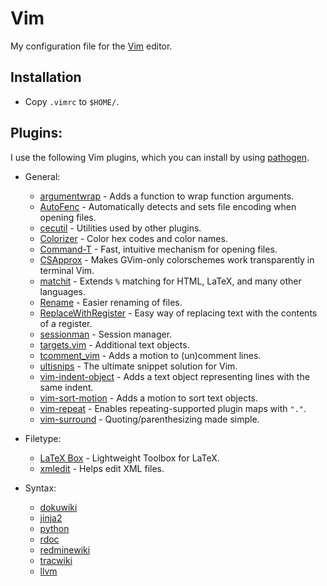 Vim
===

My configuration file for the [Vim](http://git-scm.com/) editor.

Installation
------------

* Copy `.vimrc` to `$HOME/`.

Plugins:
--------

I use the following Vim plugins, which you can install by using
[pathogen](https://github.com/tpope/vim-pathogen).

  * General:
	* [argumentwrap](https://github.com/jakobwesthoff/argumentrewrap) - Adds a function to wrap function arguments.
	* [AutoFenc](https://github.com/s3rvac/AutoFenc) - Automatically detects and sets file encoding when opening files.
	* [cecutil](http://www.vim.org/scripts/script.php?script_id=1066) - Utilities used by other plugins.
	* [Colorizer](https://github.com/chrisbra/Colorizer) - Color hex codes and color names.
	* [Command-T](https://github.com/wincent/command-t) - Fast, intuitive mechanism for opening files.
	* [CSApprox](https://github.com/godlygeek/csapprox) - Makes GVim-only colorschemes work transparently in terminal Vim.
	* [matchit](http://www.vim.org/scripts/script.php?script_id=39) - Extends `%` matching for HTML, LaTeX, and many other languages.
	* [Rename](http://www.vim.org/scripts/script.php?script_id=1928) - Easier renaming of files.
	* [ReplaceWithRegister](https://github.com/vim-scripts/ReplaceWithRegister) - Easy way of replacing text with the contents of a register.
	* [sessionman](http://www.vim.org/scripts/script.php?script_id=2010) - Session manager.
	* [targets.vim](https://github.com/wellle/targets.vim) - Additional text objects.
	* [tcomment_vim](https://github.com/tomtom/tcomment_vim) - Adds a motion to (un)comment lines.
	* [ultisnips](https://github.com/SirVer/ultisnips) - The ultimate snippet solution for Vim.
	* [vim-indent-object](https://github.com/michaeljsmith/vim-indent-object) - Adds a text object representing lines with the same indent.
	* [vim-sort-motion](https://github.com/christoomey/vim-sort-motion) - Adds a motion to sort text objects.
	* [vim-repeat](https://github.com/tpope/vim-repeat) - Enables repeating-supported plugin maps with `"."`.
	* [vim-surround](https://github.com/tpope/vim-surround) - Quoting/parenthesizing made simple.

  * Filetype:
	* [LaTeX Box](https://github.com/LaTeX-Box-Team/LaTeX-Box) - Lightweight Toolbox for LaTeX.
	* [xmledit](https://github.com/sukima/xmledit) - Helps edit XML files.

  * Syntax:
	* [dokuwiki](https://github.com/nblock/vim-dokuwiki)
	* [jinja2](https://github.com/Glench/Vim-Jinja2-Syntax)
	* [python](https://github.com/hdima/python-syntax)
	* [rdoc](https://github.com/depuracao/vim-rdoc)
	* [redminewiki](https://github.com/s3rvac/vim-syntax-redminewiki)
	* [tracwiki](http://www.vim.org/scripts/script.php?script_id=3337)
	* [llvm](https://llvm.org/svn/llvm-project/llvm/trunk/utils/vim/syntax/llvm.vim)
